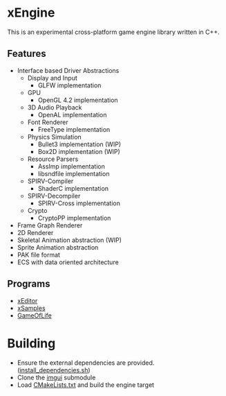 # xEngine
This is an experimental cross-platform game engine library written in C++.

## Features
- Interface based Driver Abstractions
  - Display and Input
    - GLFW implementation
  - GPU
    - OpenGL 4.2 implementation
  - 3D Audio Playback
    - OpenAL implementation
  - Font Renderer
    - FreeType implementation
  - Physics Simulation
    - Bullet3 implementation (WIP)
    - Box2D implementation (WIP)
  - Resource Parsers
    - AssImp implementation
    - libsndfile implementation
  - SPIRV-Compiler
    - ShaderC implementation
  - SPIRV-Decompiler
    - SPIRV-Cross implementation
  - Crypto
    - CryptoPP implementation
- Frame Graph Renderer
- 2D Renderer
- Skeletal Animation abstraction (WIP)
- Sprite Animation abstraction
- PAK file format
- ECS with data oriented architecture

## Programs
- [xEditor](https://github.com/vetux/xeditor)
- [xSamples](https://github.com/vetux/xsamples)
- [GameOfLife](https://github.com/vetux/gameoflife)

# Building
- Ensure the external dependencies are provided. ([install_dependencies.sh](install_dependencies.sh]))
- Clone the [imgui](submodules/imgui) submodule
- Load [CMakeLists.txt](CMakeLists.txt) and build the engine target